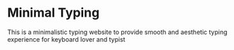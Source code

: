 # Minimal Typing

This is a minimalistic typing website to provide smooth and aesthetic typing experience for keyboard lover and typist
